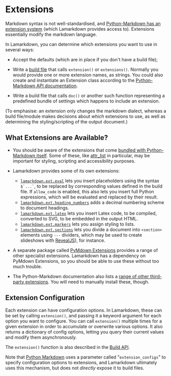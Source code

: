 # Extensions

Markdown syntax is not well-standardised, and [Python-Markdown has an extension system](https://python-markdown.github.io/extensions/) (which Lamarkdown provides access to). Extensions essentially modify the markdown language.

In Lamarkdown, you can determine which extensions you want to use in several ways:

* Accept the defaults (which are in place if you don't have a build file);

* Write a [build file](./BuildFiles) that calls `extension()` or `extensions()`. Normally you would provide one or more extension names, as strings. You could also create and instantiate an Extension class according to the [Python-Markdown API documentation](https://python-markdown.github.io/extensions/api/).

* Write a build file that calls `doc()` or another such function representing a predefined bundle of settings which happens to include an extension.

(To emphasise: an extension only changes the markdown dialect, whereas a build file/module makes decisions about _which_ extensions to use, as well as determining the styling/scripting of the output document.)

## What Extensions are Available?

* You should be aware of the extensions that come [bundled with Python-Markdown itself](https://python-markdown.github.io/extensions/). Some of these, like [attr_list](https://python-markdown.github.io/extensions/attr_list/) in particular, may be important for styling, scripting and accessibility purposes.

* Lamarkdown provides some of its own extensions:

    * [`lamarkdown.ext.eval`](eval.md) lets you insert placeholders using the syntax `` $`...` ``, to be replaced by corresponding values defined in the build file. If `allow_code` is enabled, this also lets you insert full Python expressions, which will be evaluated and replaced by their result.
    * [`lamarkdown.ext.heading_numbers`](heading_numbers.md) adds a decimal numbering scheme to document headings.
    * [`lamarkdown.ext.latex`](latex.md) lets you insert Latex code, to be compiled, converted to SVG, to be embedded in the output HTML.
    * [`lamarkdown.ext.markers`](markers.md) lets you assign styling to lists.
    * [`lamarkdown.ext.sections`](sectiond.md) lets you divide a document into `<section>` elements using `---` dividers, which may be used to create slideshows with [RevealJS](https://revealjs.com/)), for instance.

* A separate package called [PyMdown Extensions](https://facelessuser.github.io/pymdown-extensions/) provides a range of other specialist extensions. Lamarkdown has a dependency on PyMdown Extensions, so you should be able to use these without too much trouble.

* The Python-Markdown documentation also lists a [range of other third-party extensions](https://github.com/Python-Markdown/markdown/wiki/Third-Party-Extensions). You will need to manually install these, though.

## Extension Configuration

Each extension can have configuration options. In Lamarkdown, these can be set by calling `extension()`, and passing it a keyword argument for each option you want to configure. You can call `extension()` multiple times for a given extension in order to accumulate or overwrite various options. It also returns a dictionary of config options, letting you query their current values and modify them asynchronously.

The `extension()` function is also described in the [Build API](../build_files.md#build-api).

Note that [Python Markdown](https://python-markdown.github.io/reference/) uses a parameter called "`extension_configs`" to specify configuration options to extensions, and Lamarkdown ultimately uses this mechanism, but does not _directly_ expose it to build files.
